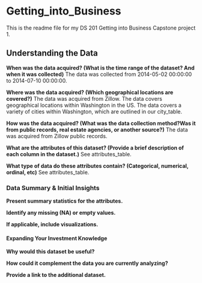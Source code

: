 # Getting_into_Business

This is the readme file for my DS 201 Getting into Business Capstone project 1. 

## Understanding the Data

**When was the data acquired? (What is the time range of the dataset? And when it was collected)**
The data was collected from 2014-05-02 00:00:00 to 2014-07-10 00:00:00. 

**Where was the data acquired? (Which geographical locations are covered?)**
The data was acquired from Zillow. The data covers geographical locations within Washington in the US. 
The data covers a variety of cities within Washington, which are outlined in our city_table. 

**How was the data acquired? (What was the data collection method?Was it from public records, real estate agencies, or another source?)**
The data was acquired from Zillow public records. 

**What are the attributes of this dataset? (Provide a brief description of each column in the dataset.)**
See attributes_table. 

**What type of data do these attributes contain? (Categorical, numerical, ordinal, etc)**
See attributes_table. 

### Data Summary & Initial Insights 

**Present summary statistics for the attributes.**

**Identify any missing (NA) or empty values.** 

**If applicable, include visualizations.**

#### Expanding Your Investment Knowledge

**Why would this dataset be useful?**

**How could it complement the data you are currently analyzing?**

**Provide a link to the additional dataset.**